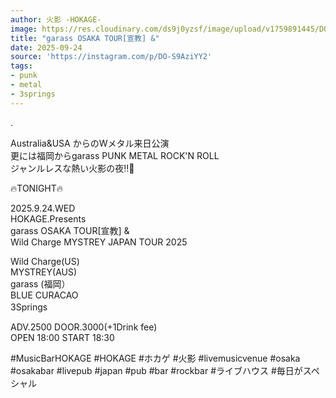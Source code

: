 ```yaml
---
author: 火影 -HOKAGE-
image: https://res.cloudinary.com/ds9j0yzsf/image/upload/v1759891445/DO-S9AziYY2.jpg
title: "garass OSAKA TOUR[宣教] &"
date: 2025-09-24
source: 'https://instagram.com/p/DO-S9AziYY2'
tags:
- punk
- metal
- 3springs
---
```

.

Australia&USA からのWメタル来日公演<br>
更には福岡からgarass PUNK METAL ROCK'N ROLL <br>
ジャンルレスな熱い火影の夜‼️🕺

🔥TONIGHT🔥

2025.9.24.WED<br>
HOKAGE.Presents<br>
garass OSAKA TOUR[宣教] &<br>
Wild Charge MYSTREY JAPAN TOUR 2025

Wild Charge(US)<br>
MYSTREY(AUS)<br>
garass (福岡）<br>
BLUE CURACAO<br>
3Springs　

ADV.2500 DOOR.3000(+1Drink fee)<br>
OPEN 18:00 START 18:30

#MusicBarHOKAGE #HOKAGE #ホカゲ #火影 #livemusicvenue #osaka #osakabar #livepub #japan #pub #bar #rockbar #ライブハウス #毎日がスペシャル